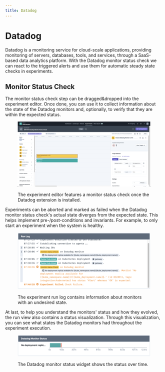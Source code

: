 ```yaml
---
title: Datadog
---
```


# Datadog

Datadog is a monitoring service for cloud-scale applications, providing monitoring of servers, databases, tools, and services, through a SaaS-based data analytics platform. With the Datadog monitor status check we can react to the triggered alerts and use them for automatic steady state checks in experiments.

## Monitor Status Check

The monitor status check step can be dragged\&dropped into the experiment editor. Once done, you can use it to collect information about the state of the Datadog monitors and, optionally, to verify that they are within the expected status.

<figure><img src="../../.gitbook/assets/editor.png" alt=""><figcaption><p>The experiment editor features a monitor status check once the Datadog extension is installed.</p></figcaption></figure>

Experiments can be aborted and marked as failed when the Datadog monitor status check's actual state diverges from the expected state. This helps implement pre-/post-conditions and invariants. For example, to only start an experiment when the system is healthy.

<figure><img src="../../.gitbook/assets/run-log.png" alt=""><figcaption><p>The experiment run log contains information about monitors with an undesired state.</p></figcaption></figure>

At last, to help you understand the monitors' status and how they evolved, the run view also contains a status visualization. Through this visualization, you can see what states the Datadog monitors had throughout the experiment execution.

<figure><img src="../../.gitbook/assets/widget.png" alt=""><figcaption><p>The Datadog monitor status widget shows the status over time.</p></figcaption></figure>
